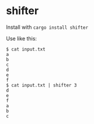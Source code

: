 # shifter
Install with `cargo install shifter`

Use like this:

```
$ cat input.txt
a
b
c
d
e
f
$ cat input.txt | shifter 3
d
e
f
a
b
c
```

